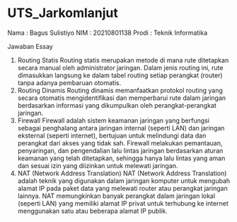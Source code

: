 # UTS_Jarkomlanjut
Nama  :  Bagus Sulistiyo
NIM   :  20210801138
Prodi :  Teknik Informatika

Jawaban Essay
1. Routing Statis
Routing statis merupakan metode di mana rute ditetapkan secara manual oleh administrator jaringan. Dalam jenis routing ini, rute dimasukkan langsung ke dalam tabel routing setiap perangkat (router) tanpa adanya pembaruan otomatis.
2. Routing Dinamis
Routing dinamis memanfaatkan protokol routing yang secara otomatis mengidentifikasi dan memperbarui rute dalam jaringan berdasarkan informasi yang dikumpulkan oleh perangkat-perangkat jaringan.
3. Firewall
Firewall adalah sistem keamanan jaringan yang berfungsi sebagai penghalang antara jaringan internal (seperti LAN) dan jaringan eksternal (seperti internet), bertujuan untuk melindungi data dan perangkat dari akses yang tidak sah. Firewall melakukan pemantauan, penyaringan, dan pengendalian lalu lintas jaringan berdasarkan aturan keamanan yang telah ditetapkan, sehingga hanya lalu lintas yang aman dan sesuai izin yang diizinkan untuk melewati jaringan.
4. NAT (Network Address Translation)
NAT (Network Address Translation) adalah teknik yang digunakan dalam jaringan komputer untuk mengubah alamat IP pada paket data yang melewati router atau perangkat jaringan lainnya. NAT memungkinkan banyak perangkat dalam jaringan lokal (seperti LAN) yang memiliki alamat IP privat untuk terhubung ke internet menggunakan satu atau beberapa alamat IP publik.
